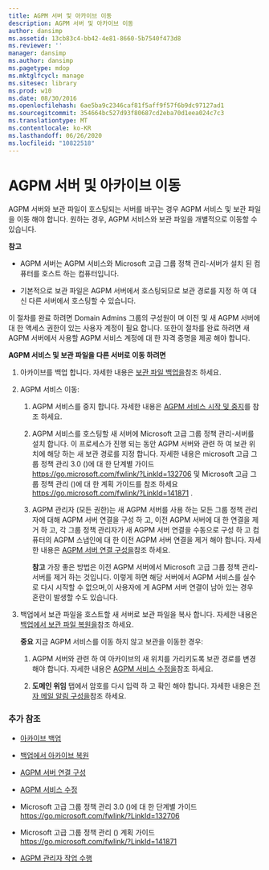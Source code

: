 ```yaml
---
title: AGPM 서버 및 아카이브 이동
description: AGPM 서버 및 아카이브 이동
author: dansimp
ms.assetid: 13cb83c4-bb42-4e81-8660-5b7540f473d8
ms.reviewer: ''
manager: dansimp
ms.author: dansimp
ms.pagetype: mdop
ms.mktglfcycl: manage
ms.sitesec: library
ms.prod: w10
ms.date: 08/30/2016
ms.openlocfilehash: 6ae5ba9c2346caf81f5aff9f57f6b9dc97127ad1
ms.sourcegitcommit: 354664bc527d93f80687cd2eba70d1eea024c7c3
ms.translationtype: MT
ms.contentlocale: ko-KR
ms.lasthandoff: 06/26/2020
ms.locfileid: "10822518"
---
```

# AGPM 서버 및 아카이브 이동


AGPM 서버와 보관 파일이 호스팅되는 서버를 바꾸는 경우 AGPM 서비스 및 보관 파일을 이동 해야 합니다. 원하는 경우, AGPM 서비스와 보관 파일을 개별적으로 이동할 수 있습니다.

**참고**  
-   AGPM 서버는 AGPM 서비스와 Microsoft 고급 그룹 정책 관리-서버가 설치 된 컴퓨터를 호스트 하는 컴퓨터입니다.

-   기본적으로 보관 파일은 AGPM 서버에서 호스팅되므로 보관 경로를 지정 하 여 대신 다른 서버에서 호스팅할 수 있습니다.

 

이 절차를 완료 하려면 Domain Admins 그룹의 구성원이 며 이전 및 새 AGPM 서버에 대 한 액세스 권한이 있는 사용자 계정이 필요 합니다. 또한이 절차를 완료 하려면 새 AGPM 서버에서 사용할 AGPM 서비스 계정에 대 한 자격 증명을 제공 해야 합니다.

**AGPM 서비스 및 보관 파일을 다른 서버로 이동 하려면**

1.  아카이브를 백업 합니다. 자세한 내용은 [보관 파일 백업을](back-up-the-archive.md)참조 하세요.

2.  AGPM 서비스 이동:

    1.  AGPM 서비스를 중지 합니다. 자세한 내용은 [AGPM 서비스 시작 및 중지](start-and-stop-the-agpm-service-agpm30ops.md)를 참조 하세요.

    2.  AGPM 서비스를 호스팅할 새 서버에 Microsoft 고급 그룹 정책 관리-서버를 설치 합니다. 이 프로세스가 진행 되는 동안 AGPM 서버와 관련 하 여 보관 위치에 해당 하는 새 보관 경로를 지정 합니다. 자세한 내용은 microsoft 고급 그룹 정책 관리 3.0 ()에 대 한 단계별 가이드 <https://go.microsoft.com/fwlink/?LinkId=132706> 및 Microsoft 고급 그룹 정책 관리 ()에 대 한 계획 가이드를 참조 하세요 <https://go.microsoft.com/fwlink/?LinkId=141871> .

    3.  AGPM 관리자 (모든 권한)는 새 AGPM 서버를 사용 하는 모든 그룹 정책 관리자에 대해 AGPM 서버 연결을 구성 하 고, 이전 AGPM 서버에 대 한 연결을 제거 하 고, 각 그룹 정책 관리자가 새 AGPM 서버 연결을 수동으로 구성 하 고 컴퓨터의 AGPM 스냅인에 대 한 이전 AGPM 서버 연결을 제거 해야 합니다. 자세한 내용은 [AGPM 서버 연결 구성을](configure-agpm-server-connections-agpm30ops.md)참조 하세요.

        **참고**  가장 좋은 방법은 이전 AGPM 서버에서 Microsoft 고급 그룹 정책 관리-서버를 제거 하는 것입니다. 이렇게 하면 해당 서버에서 AGPM 서비스를 실수로 다시 시작할 수 없으며,이 사용자에 게 AGPM 서버 연결이 남아 있는 경우 혼란이 발생할 수도 있습니다.

         

3.  백업에서 보관 파일을 호스트할 새 서버로 보관 파일을 복사 합니다. 자세한 내용은 [백업에서 보관 파일 복원을](restore-the-archive-from-a-backup.md)참조 하세요.

    **중요**  지금 AGPM 서비스를 이동 하지 않고 보관을 이동한 경우:

    1.  AGPM 서버와 관련 하 여 아카이브의 새 위치를 가리키도록 보관 경로를 변경 해야 합니다. 자세한 내용은 [AGPM 서비스 수정을](modify-the-agpm-service-agpm30ops.md)참조 하세요.

    2.  **도메인 위임** 탭에서 암호를 다시 입력 하 고 확인 해야 합니다. 자세한 내용은 [전자 메일 알림 구성을](configure-e-mail-notification-agpm30ops.md)참조 하세요.

     

### 추가 참조

-   [아카이브 백업](back-up-the-archive.md)

-   [백업에서 아카이브 복원](restore-the-archive-from-a-backup.md)

-   [AGPM 서버 연결 구성](configure-agpm-server-connections-agpm30ops.md)

-   [AGPM 서비스 수정](modify-the-agpm-service-agpm30ops.md)

-   Microsoft 고급 그룹 정책 관리 3.0 ()에 대 한 단계별 가이드 <https://go.microsoft.com/fwlink/?LinkId=132706>

-   Microsoft 고급 그룹 정책 관리 () 계획 가이드 <https://go.microsoft.com/fwlink/?LinkId=141871>

-   [AGPM 관리자 작업 수행](performing-agpm-administrator-tasks-agpm30ops.md)

 

 





